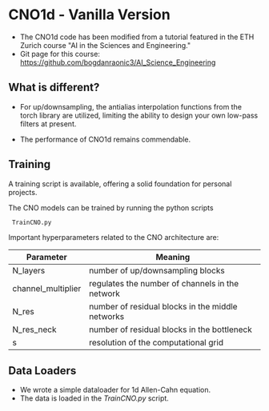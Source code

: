 
# CNO1d - Vanilla Version

- The CNO1d code has been modified from a tutorial featured in the ETH Zurich course "AI in the Sciences and Engineering."
- Git page for this course: https://github.com/bogdanraonic3/AI_Science_Engineering

## What is different?
- For up/downsampling, the antialias interpolation functions from the  torch library are utilized, limiting the ability to design your own low-pass filters at present.

- The performance of CNO1d remains commendable.

## Training

A training script is available, offering a solid foundation for personal projects.

The CNO models can be trained by running the python scripts

	 TrainCNO.py

Important hyperparameters related to the CNO architecture are:

| Parameter | Meaning |
| ------ | ------ |
| N_layers | number of up/downsampling blocks |
| channel_multiplier | regulates the number of channels in the network |
| N_res | number of residual blocks in the middle networks |
| N_res_neck |  number of residual blocks in the bottleneck |
| s |  resolution of the computational grid |

## Data Loaders

- We wrote a simple dataloader for 1d Allen-Cahn equation.
- The data is loaded in the *TrainCNO.py* script.
